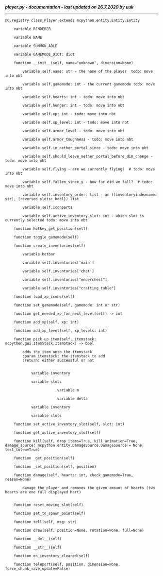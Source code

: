 ***player.py - documentation - last updated on 26.7.2020 by uuk***
___

    @G.registry class Player extends mcpython.entity.Entity.Entity

        variable RENDERER

        variable NAME

        variable SUMMON_ABLE

        variable GAMEMODE_DICT: dict

        function __init__(self, name="unknown", dimension=None)

            variable self.name: str - the name of the player  todo: move into nbt

            variable self.gamemode: int - the current gamemode todo: move into nbt

            variable self.hearts: int - todo: move into nbt

            variable self.hunger: int - todo: move into nbt

            variable self.xp: int - todo: move into nbt

            variable self.xp_level: int - todo: move into nbt

            variable self.armor_level - todo: move into nbt

            variable self.armor_toughness - todo: move into nbt

            variable self.in_nether_portal_since - todo: move into nbt

            variable self.should_leave_nether_portal_before_dim_change - todo: move into nbt

            variable self.flying - are we currently flying?  # todo: move into nbt

            variable self.fallen_since_y - how far did we fall?  # todo: move into nbt

            variable self.inventory_order: list - an ([inventoryindexname: str], [reversed slots: bool}) list

            variable self.iconparts

            variable self.active_inventory_slot: int - which slot is currently selected todo: move into nbt

        function hotkey_get_position(self)

        function toggle_gamemode(self)

        function create_inventories(self)

            variable hotbar

            variable self.inventories['main']

            variable self.inventories['chat']

            variable self.inventories["enderchest"]

            variable self.inventories["crafting_table"]

        function load_xp_icons(self)

        function set_gamemode(self, gamemode: int or str)

        function get_needed_xp_for_next_level(self) -> int

        function add_xp(self, xp: int)

        function add_xp_level(self, xp_levels: int)

        function pick_up_item(self, itemstack: mcpython.gui.ItemStack.ItemStack) -> bool
            
            adds the item onto the itemstack
            :param itemstack: the itemstack to add
            :return: either successful or not


                variable inventory

                variable slots

                            variable m

                            variable delta

                variable inventory

                variable slots

        function set_active_inventory_slot(self, slot: int)

        function get_active_inventory_slot(self)

        function kill(self, drop_items=True, kill_animation=True, damage_source: mcpython.entity.DamageSource.DamageSource = None, test_totem=True)

        function _get_position(self)

        function _set_position(self, position)

        function damage(self, hearts: int, check_gamemode=True, reason=None)
            
            damage the player and removes the given amount of hearts (two hearts are one full displayed hart)


        function reset_moving_slot(self)

        function set_to_spawn_point(self)

        function tell(self, msg: str)

        function draw(self, position=None, rotation=None, full=None)

        function __del__(self)

        function __str__(self)

        function on_inventory_cleared(self)

        function teleport(self, position, dimension=None, force_chunk_save_update=False)